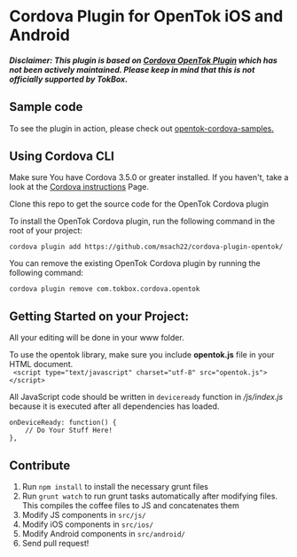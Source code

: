 Cordova Plugin for OpenTok iOS and Android
===
##### Disclaimer: This plugin is based on [Cordova OpenTok Plugin](https://github.com/songz/cordova-plugin-opentok/) which has not been actively maintained. Please keep in mind that this is not officially supported by TokBox.

## Sample code 
To see the plugin in action, please check out [opentok-cordova-samples.](https://github.com/msach22/opentok-cordova-samples)

## Using Cordova CLI
Make sure You have Cordova 3.5.0 or greater installed. If you haven't, take a look at the [Cordova instructions](http://cordova.apache.org/docs/en/3.5.0/guide_cli_index.md.html) Page.

Clone this repo to get the source code for the OpenTok Cordova plugin

To install the OpenTok Cordova plugin, run the following command in the root of your project:
```
cordova plugin add https://github.com/msach22/cordova-plugin-opentok/
```  
You can remove the existing OpenTok Cordova plugin by running the following command: 
``` 
cordova plugin remove com.tokbox.cordova.opentok
```

## Getting Started on your Project:
All your editing will be done in your www folder.

To use the opentok library, make sure you include **opentok.js** file in your HTML document.  
` <script type="text/javascript" charset="utf-8" src="opentok.js"></script>`

All JavaScript code should be written in `deviceready` function in */js/index.js* because it is executed after all dependencies has loaded.

    onDeviceReady: function() {
        // Do Your Stuff Here!
    },
    
## Contribute
1. Run `npm install` to install the necessary grunt files  
2. Run `grunt watch` to run grunt tasks automatically after modifying files. This compiles the coffee files to JS and concatenates them  
2. Modify JS components in `src/js/`  
2. Modify iOS components in `src/ios/`  
2. Modify Android components in `src/android/`  
2. Send pull request!  
